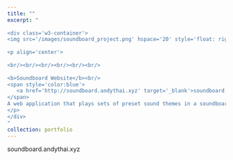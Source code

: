 ```yaml
---
title: ""
excerpt: "  
  
<div class='w3-container'>
<img src='/images/soundboard_project.png' hspace='20' style='float: right'>
  
<p align='center'>
  
<br/><br/><br/><br/><br/><br/>  
  
<b>Soundboard Website</b><br/>
<span style='color:blue'>
   <a href='http://soundboard.andythai.xyz' target='_blank'>soundboard.andythai.xyz</a><br/>
</span>
A web application that plays sets of preset sound themes in a soundboard format.<br/>
</p>
</div>
"
collection: portfolio
---
```


soundboard.andythai.xyz
